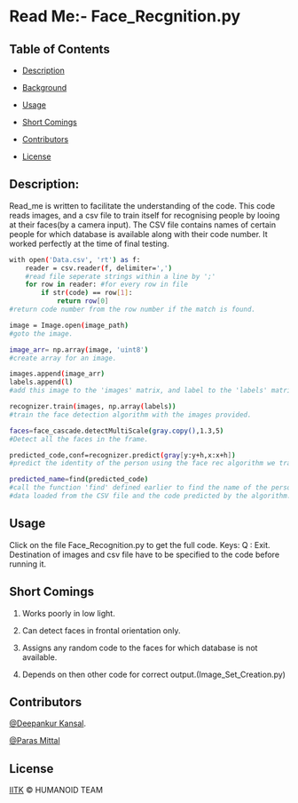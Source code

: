 # Read Me:- Face_Recgnition.py
 
  

## Table of Contents

  
- [Description](#dscription)

  

- [Background](#background) 

 - [Usage](#Usage)

- [Short Comings](#shortcomings)  
- [Contributors](#contributors)

  

- [License](#license)

  

 
 
## Description:

  

Read_me is written to facilitate the understanding of the code.
This code reads images, and a csv file to train itself for
recognising people by looing at their faces(by a camera input).
The CSV file contains names of certain people for which database 
is available along with their code number.
It worked perfectly at the time of final testing.
```sh
with open('Data.csv', 'rt') as f:
	reader = csv.reader(f, delimiter=',')
	#read file seperate strings within a line by ';'
	for row in reader: #for every row in file
		if str(code) == row[1]:
			return row[0]
#return code number from the row number if the match is found.
```
```sh
image = Image.open(image_path)
#goto the image.
``` 
```sh
image_arr= np.array(image, 'uint8')
#create array for an image.    
```
```sh
images.append(image_arr)
labels.append(l)
#add this image to the 'images' matrix, and label to the 'labels' matrix.
```
```sh
recognizer.train(images, np.array(labels))
#train the face detection algorithm with the images provided.
```
```sh
faces=face_cascade.detectMultiScale(gray.copy(),1.3,5)
#Detect all the faces in the frame.
```
```sh
predicted_code,conf=recognizer.predict(gray[y:y+h,x:x+h])
#predict the identity of the person using the face rec algorithm we trained.
```
```sh
predicted_name=find(predicted_code)
#call the function 'find' defined earlier to find the name of the person from
#data loaded from the CSV file and the code predicted by the algorithm.
```
## Usage
Click on the file Face_Recognition.py to get the full code.
Keys:  Q     : Exit.
 Destination of images and csv file have to be specified 
 to the code before running it.  
 
## Short Comings

  

1. Works poorly in low light.

  

2. Can detect faces in frontal orientation only.

  

3. Assigns any random code to the faces for which database is not available.

 

4. Depends on then other code for correct output.(Image_Set_Creation.py)  

## Contributors 

[@Deepankur Kansal]([https://github.com/DeepankurK](https://github.com/DeepankurK)).

[@Paras Mittal](https://github.com/Paras69/)

  

## License

  

[IITK](LICENSE) © HUMANOID TEAM

